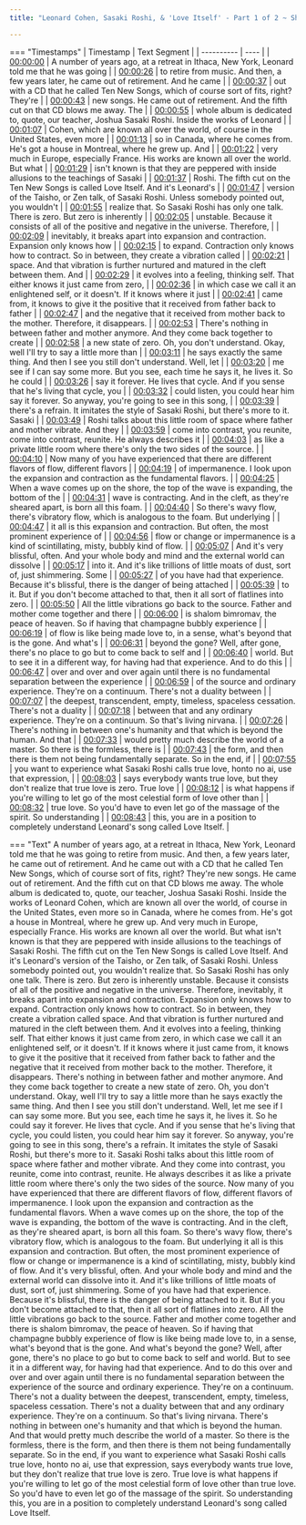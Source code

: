 ```yaml
---
title: "Leonard Cohen, Sasaki Roshi, & 'Love Itself' - Part 1 of 2 ~ Shinzen Young"

---
```

=== "Timestamps"
    | Timestamp | Text Segment |
    | ---------- | ----  |
    | [00:00:00](https://www.youtube.com/watch?v=eSv5ELuujjs&t=0) |  A number of years ago, at a retreat in Ithaca, New York, Leonard told me that he was going |
    | [00:00:26](https://www.youtube.com/watch?v=eSv5ELuujjs&t=26) |  to retire from music. And then, a few years later, he came out of retirement. And he came |
    | [00:00:37](https://www.youtube.com/watch?v=eSv5ELuujjs&t=37) |  out with a CD that he called Ten New Songs, which of course sort of fits, right? They're |
    | [00:00:43](https://www.youtube.com/watch?v=eSv5ELuujjs&t=43) |  new songs. He came out of retirement. And the fifth cut on that CD blows me away. The |
    | [00:00:55](https://www.youtube.com/watch?v=eSv5ELuujjs&t=55) |  whole album is dedicated to, quote, our teacher, Joshua Sasaki Roshi. Inside the works of Leonard |
    | [00:01:07](https://www.youtube.com/watch?v=eSv5ELuujjs&t=67) |  Cohen, which are known all over the world, of course in the United States, even more |
    | [00:01:13](https://www.youtube.com/watch?v=eSv5ELuujjs&t=73) |  so in Canada, where he comes from. He's got a house in Montreal, where he grew up. And |
    | [00:01:22](https://www.youtube.com/watch?v=eSv5ELuujjs&t=82) |  very much in Europe, especially France. His works are known all over the world. But what |
    | [00:01:29](https://www.youtube.com/watch?v=eSv5ELuujjs&t=89) |  isn't known is that they are peppered with inside allusions to the teachings of Sasaki |
    | [00:01:37](https://www.youtube.com/watch?v=eSv5ELuujjs&t=97) |  Roshi. The fifth cut on the Ten New Songs is called Love Itself. And it's Leonard's |
    | [00:01:47](https://www.youtube.com/watch?v=eSv5ELuujjs&t=107) |  version of the Taisho, or Zen talk, of Sasaki Roshi. Unless somebody pointed out, you wouldn't |
    | [00:01:55](https://www.youtube.com/watch?v=eSv5ELuujjs&t=115) |  realize that. So Sasaki Roshi has only one talk. There is zero. But zero is inherently |
    | [00:02:05](https://www.youtube.com/watch?v=eSv5ELuujjs&t=125) |  unstable. Because it consists of all of the positive and negative in the universe. Therefore, |
    | [00:02:09](https://www.youtube.com/watch?v=eSv5ELuujjs&t=129) |  inevitably, it breaks apart into expansion and contraction. Expansion only knows how |
    | [00:02:15](https://www.youtube.com/watch?v=eSv5ELuujjs&t=135) |  to expand. Contraction only knows how to contract. So in between, they create a vibration called |
    | [00:02:21](https://www.youtube.com/watch?v=eSv5ELuujjs&t=141) |  space. And that vibration is further nurtured and matured in the cleft between them. And |
    | [00:02:29](https://www.youtube.com/watch?v=eSv5ELuujjs&t=149) |  it evolves into a feeling, thinking self. That either knows it just came from zero, |
    | [00:02:36](https://www.youtube.com/watch?v=eSv5ELuujjs&t=156) |  in which case we call it an enlightened self, or it doesn't. If it knows where it just |
    | [00:02:41](https://www.youtube.com/watch?v=eSv5ELuujjs&t=161) |  came from, it knows to give it the positive that it received from father back to father |
    | [00:02:47](https://www.youtube.com/watch?v=eSv5ELuujjs&t=167) |  and the negative that it received from mother back to the mother. Therefore, it disappears. |
    | [00:02:53](https://www.youtube.com/watch?v=eSv5ELuujjs&t=173) |  There's nothing in between father and mother anymore. And they come back together to create |
    | [00:02:58](https://www.youtube.com/watch?v=eSv5ELuujjs&t=178) |  a new state of zero. Oh, you don't understand. Okay, well I'll try to say a little more than |
    | [00:03:11](https://www.youtube.com/watch?v=eSv5ELuujjs&t=191) |  he says exactly the same thing. And then I see you still don't understand. Well, let |
    | [00:03:20](https://www.youtube.com/watch?v=eSv5ELuujjs&t=200) |  me see if I can say some more. But you see, each time he says it, he lives it. So he could |
    | [00:03:26](https://www.youtube.com/watch?v=eSv5ELuujjs&t=206) |  say it forever. He lives that cycle. And if you sense that he's living that cycle, you |
    | [00:03:32](https://www.youtube.com/watch?v=eSv5ELuujjs&t=212) |  could listen, you could hear him say it forever. So anyway, you're going to see in this song, |
    | [00:03:39](https://www.youtube.com/watch?v=eSv5ELuujjs&t=219) |  there's a refrain. It imitates the style of Sasaki Roshi, but there's more to it. Sasaki |
    | [00:03:49](https://www.youtube.com/watch?v=eSv5ELuujjs&t=229) |  Roshi talks about this little room of space where father and mother vibrate. And they |
    | [00:03:59](https://www.youtube.com/watch?v=eSv5ELuujjs&t=239) |  come into contrast, you reunite, come into contrast, reunite. He always describes it |
    | [00:04:03](https://www.youtube.com/watch?v=eSv5ELuujjs&t=243) |  as like a private little room where there's only the two sides of the source. |
    | [00:04:10](https://www.youtube.com/watch?v=eSv5ELuujjs&t=250) |  Now many of you have experienced that there are different flavors of flow, different flavors |
    | [00:04:19](https://www.youtube.com/watch?v=eSv5ELuujjs&t=259) |  of impermanence. I look upon the expansion and contraction as the fundamental flavors. |
    | [00:04:25](https://www.youtube.com/watch?v=eSv5ELuujjs&t=265) |  When a wave comes up on the shore, the top of the wave is expanding, the bottom of the |
    | [00:04:31](https://www.youtube.com/watch?v=eSv5ELuujjs&t=271) |  wave is contracting. And in the cleft, as they're sheared apart, is born all this foam. |
    | [00:04:40](https://www.youtube.com/watch?v=eSv5ELuujjs&t=280) |  So there's wavy flow, there's vibratory flow, which is analogous to the foam. But underlying |
    | [00:04:47](https://www.youtube.com/watch?v=eSv5ELuujjs&t=287) |  it all is this expansion and contraction. But often, the most prominent experience of |
    | [00:04:56](https://www.youtube.com/watch?v=eSv5ELuujjs&t=296) |  flow or change or impermanence is a kind of scintillating, misty, bubbly kind of flow. |
    | [00:05:07](https://www.youtube.com/watch?v=eSv5ELuujjs&t=307) |  And it's very blissful, often. And your whole body and mind and the external world can dissolve |
    | [00:05:17](https://www.youtube.com/watch?v=eSv5ELuujjs&t=317) |  into it. And it's like trillions of little moats of dust, sort of, just shimmering. Some |
    | [00:05:27](https://www.youtube.com/watch?v=eSv5ELuujjs&t=327) |  of you have had that experience. Because it's blissful, there is the danger of being attached |
    | [00:05:39](https://www.youtube.com/watch?v=eSv5ELuujjs&t=339) |  to it. But if you don't become attached to that, then it all sort of flatlines into zero. |
    | [00:05:50](https://www.youtube.com/watch?v=eSv5ELuujjs&t=350) |  All the little vibrations go back to the source. Father and mother come together and there |
    | [00:06:00](https://www.youtube.com/watch?v=eSv5ELuujjs&t=360) |  is shalom bimromav, the peace of heaven. So if having that champagne bubbly experience |
    | [00:06:19](https://www.youtube.com/watch?v=eSv5ELuujjs&t=379) |  of flow is like being made love to, in a sense, what's beyond that is the gone. And what's |
    | [00:06:31](https://www.youtube.com/watch?v=eSv5ELuujjs&t=391) |  beyond the gone? Well, after gone, there's no place to go but to come back to self and |
    | [00:06:40](https://www.youtube.com/watch?v=eSv5ELuujjs&t=400) |  world. But to see it in a different way, for having had that experience. And to do this |
    | [00:06:47](https://www.youtube.com/watch?v=eSv5ELuujjs&t=407) |  over and over and over again until there is no fundamental separation between the experience |
    | [00:06:59](https://www.youtube.com/watch?v=eSv5ELuujjs&t=419) |  of the source and ordinary experience. They're on a continuum. There's not a duality between |
    | [00:07:07](https://www.youtube.com/watch?v=eSv5ELuujjs&t=427) |  the deepest, transcendent, empty, timeless, spaceless cessation. There's not a duality |
    | [00:07:18](https://www.youtube.com/watch?v=eSv5ELuujjs&t=438) |  between that and any ordinary experience. They're on a continuum. So that's living nirvana. |
    | [00:07:26](https://www.youtube.com/watch?v=eSv5ELuujjs&t=446) |  There's nothing in between one's humanity and that which is beyond the human. And that |
    | [00:07:33](https://www.youtube.com/watch?v=eSv5ELuujjs&t=453) |  would pretty much describe the world of a master. So there is the formless, there is |
    | [00:07:43](https://www.youtube.com/watch?v=eSv5ELuujjs&t=463) |  the form, and then there is them not being fundamentally separate. So in the end, if |
    | [00:07:55](https://www.youtube.com/watch?v=eSv5ELuujjs&t=475) |  you want to experience what Sasaki Roshi calls true love, honto no ai, use that expression, |
    | [00:08:03](https://www.youtube.com/watch?v=eSv5ELuujjs&t=483) |  says everybody wants true love, but they don't realize that true love is zero. True love |
    | [00:08:12](https://www.youtube.com/watch?v=eSv5ELuujjs&t=492) |  is what happens if you're willing to let go of the most celestial form of love other than |
    | [00:08:32](https://www.youtube.com/watch?v=eSv5ELuujjs&t=512) |  true love. So you'd have to even let go of the massage of the spirit. So understanding |
    | [00:08:43](https://www.youtube.com/watch?v=eSv5ELuujjs&t=523) |  this, you are in a position to completely understand Leonard's song called Love Itself. |

=== "Text"
     A number of years ago, at a retreat in Ithaca, New York, Leonard told me that he was going to retire from music. And then, a few years later, he came out of retirement. And he came out with a CD that he called Ten New Songs, which of course sort of fits, right? They're new songs. He came out of retirement. And the fifth cut on that CD blows me away. The whole album is dedicated to, quote, our teacher, Joshua Sasaki Roshi. Inside the works of Leonard Cohen, which are known all over the world, of course in the United States, even more so in Canada, where he comes from. He's got a house in Montreal, where he grew up. And very much in Europe, especially France. His works are known all over the world. But what isn't known is that they are peppered with inside allusions to the teachings of Sasaki Roshi. The fifth cut on the Ten New Songs is called Love Itself. And it's Leonard's version of the Taisho, or Zen talk, of Sasaki Roshi. Unless somebody pointed out, you wouldn't realize that. So Sasaki Roshi has only one talk. There is zero. But zero is inherently unstable. Because it consists of all of the positive and negative in the universe. Therefore, inevitably, it breaks apart into expansion and contraction. Expansion only knows how to expand. Contraction only knows how to contract. So in between, they create a vibration called space. And that vibration is further nurtured and matured in the cleft between them. And it evolves into a feeling, thinking self. That either knows it just came from zero, in which case we call it an enlightened self, or it doesn't. If it knows where it just came from, it knows to give it the positive that it received from father back to father and the negative that it received from mother back to the mother. Therefore, it disappears. There's nothing in between father and mother anymore. And they come back together to create a new state of zero. Oh, you don't understand. Okay, well I'll try to say a little more than he says exactly the same thing. And then I see you still don't understand. Well, let me see if I can say some more. But you see, each time he says it, he lives it. So he could say it forever. He lives that cycle. And if you sense that he's living that cycle, you could listen, you could hear him say it forever. So anyway, you're going to see in this song, there's a refrain. It imitates the style of Sasaki Roshi, but there's more to it. Sasaki Roshi talks about this little room of space where father and mother vibrate. And they come into contrast, you reunite, come into contrast, reunite. He always describes it as like a private little room where there's only the two sides of the source. Now many of you have experienced that there are different flavors of flow, different flavors of impermanence. I look upon the expansion and contraction as the fundamental flavors. When a wave comes up on the shore, the top of the wave is expanding, the bottom of the wave is contracting. And in the cleft, as they're sheared apart, is born all this foam. So there's wavy flow, there's vibratory flow, which is analogous to the foam. But underlying it all is this expansion and contraction. But often, the most prominent experience of flow or change or impermanence is a kind of scintillating, misty, bubbly kind of flow. And it's very blissful, often. And your whole body and mind and the external world can dissolve into it. And it's like trillions of little moats of dust, sort of, just shimmering. Some of you have had that experience. Because it's blissful, there is the danger of being attached to it. But if you don't become attached to that, then it all sort of flatlines into zero. All the little vibrations go back to the source. Father and mother come together and there is shalom bimromav, the peace of heaven. So if having that champagne bubbly experience of flow is like being made love to, in a sense, what's beyond that is the gone. And what's beyond the gone? Well, after gone, there's no place to go but to come back to self and world. But to see it in a different way, for having had that experience. And to do this over and over and over again until there is no fundamental separation between the experience of the source and ordinary experience. They're on a continuum. There's not a duality between the deepest, transcendent, empty, timeless, spaceless cessation. There's not a duality between that and any ordinary experience. They're on a continuum. So that's living nirvana. There's nothing in between one's humanity and that which is beyond the human. And that would pretty much describe the world of a master. So there is the formless, there is the form, and then there is them not being fundamentally separate. So in the end, if you want to experience what Sasaki Roshi calls true love, honto no ai, use that expression, says everybody wants true love, but they don't realize that true love is zero. True love is what happens if you're willing to let go of the most celestial form of love other than true love. So you'd have to even let go of the massage of the spirit. So understanding this, you are in a position to completely understand Leonard's song called Love Itself.